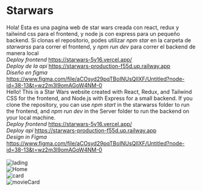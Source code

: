 # Starwars

 Hola! Esta es una pagina web de star wars creada con react, redux y tailwind css para el frontend, y node js con express para un pequeño backend. Si clonas el repositorio, podes utilizar *npm star* en la carpeta de *starwarss* para correr el frontend, y *npm run dev* para correr el backend de manera local 
 <br/>
 *Deploy frontend* https://starwars-5y16.vercel.app/
 <br/>
 *Deploy de la api* https://starwars-production-f55d.up.railway.app
 <br/>
 *Diseño en figma* https://www.figma.com/file/aCOsyd29pqTBoINUsQllXF/Untitled?node-id=38-13&t=wz2m3l9omAGoW4NM-0
 <br/>
 Hello! This is a Star Wars website created with React, Redux, and Tailwind CSS for the frontend, and Node.js with Express for a small backend. If you clone the repository, you can use *npm start* in the starwarss folder to run the frontend, and *npm run dev* in the Server folder to run the backend on your local machine.
 <br/>
 *Deploy frontend* https://starwars-5y16.vercel.app/
 <br/>
 *Deploy api* https://starwars-production-f55d.up.railway.app
 <br/>
 *Design in Figma* https://www.figma.com/file/aCOsyd29pqTBoINUsQllXF/Untitled?node-id=38-13&t=wz2m3l9omAGoW4NM-0
 <br/>
 <br/>
<img src="https://user-images.githubusercontent.com/98859499/233303915-8a5f13d5-8dc0-4cf9-8329-6b0bd0407e4b.png" alt='lading'/>
<br/>
<img src="https://user-images.githubusercontent.com/98859499/233303683-572cfe24-e725-4d58-b27c-ea688ac12d91.png" alt='Home'/>
<br/>
<img src="https://user-images.githubusercontent.com/98859499/233303837-01402aad-a368-4386-846f-98241cfd22ee.png" alt='card'/>
<br/>
<img src="https://user-images.githubusercontent.com/98859499/233304562-b2b0af39-1e32-483e-9dc4-24c944c3029a.png" alt='movieCard'/>


 


